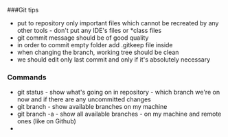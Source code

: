 ###Git tips
- put to repository only important files which cannot be recreated by any other tools - don't put any IDE's files or *class files
- git commit message should be of good quality
- in order to commit empty folder add .gitkeep file inside
- when changing the branch, working tree should be clean
- we should edit only last commit and only if it's absolutely necessary

### Commands
- git status - show what's going on in repository - which branch we're on now and if there are any  uncommitted  changes
- git branch - show available branches on my machine
- git branch -a - show all available branches - on my machine and remote ones (like on Github)
- 